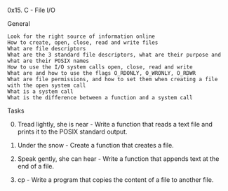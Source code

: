 0x15. C - File I/O

General

    Look for the right source of information online
    How to create, open, close, read and write files
    What are file descriptors
    What are the 3 standard file descriptors, what are their purpose and what are their POSIX names
    How to use the I/O system calls open, close, read and write
    What are and how to use the flags O_RDONLY, O_WRONLY, O_RDWR
    What are file permissions, and how to set them when creating a file with the open system call
    What is a system call
    What is the difference between a function and a system call

Tasks

0. Tread lightly, she is near - Write a function that reads a text file and prints it to the POSIX standard output.

1. Under the snow - Create a function that creates a file.

2. Speak gently, she can hear - Write a function that appends text at the end of a file.

3. cp - Write a program that copies the content of a file to another file.
